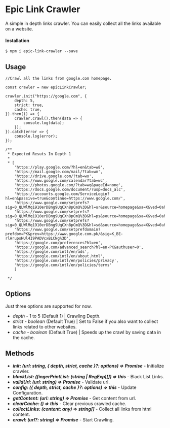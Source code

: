 # Epic Link Crawler

A simple in depth links crawler. You can easily collect all the links available on a website.

#### Installation

`$ npm i epic-link-crawler --save`

## Usage

```
//Crawl all the links from google.com homepage.

const crawler = new epicLinkCrawler;

crawler.init("https://google.com", {
    depth: 5,
    strict: true,
    cache: true,
}).then(() => {
    crawler.crawl().then(data => {
        console.log(data);
    });
}).catch(error => {
    console.log(error);
});

/**
 * Expected Resuts In Depth 1
 *
 * [
    'https://play.google.com/?hl=en&tab=w8',
    'https://mail.google.com/mail/?tab=wm',
    'https://drive.google.com/?tab=wo',
    'https://www.google.com/calendar?tab=wc',
    'https://photos.google.com/?tab=wq&pageId=none',
    'https://docs.google.com/document/?usp=docs_alc',
    'https://accounts.google.com/ServiceLogin?hl=en&passive=true&continue=https://www.google.com/',
    'https://www.google.com/setprefs?sig=0_QLWlMq1910erDBng9UqCXn8pCmQ%3D&hl=ur&source=homepage&sa=X&ved=0ahUKEwiqg6bSwrnpAhUHrxoKHV8bCgQQ2ZgBCAU',
    'https://www.google.com/setprefs?sig=0_QLWlMq1910erDBng9UqCXn8pCmQ%3D&hl=ps&source=homepage&sa=X&ved=0ahUKEwiqg6bSwrnpAhUHrxoKHV8bCgQQ2ZgBCAY',
    'https://www.google.com/setprefs?sig=0_QLWlMq1910erDBng9UqCXn8pCmQ%3D&hl=sd&source=homepage&sa=X&ved=0ahUKEwiqg6bSwrnpAhUHrxoKHV8bCgQQ2ZgBCAc',
    'https://www.google.com/setprefdomain?prefdom=PK&prev=https://www.google.com.pk/&sig=K_BE-rlArupsHUl4I9PADVcxBLCNg%3D',
    'https://google.com/preferences?hl=en',
    'https://google.com/advanced_search?hl=en-PK&authuser=0',
    'https://google.com/intl/en/ads',
    'https://google.com/intl/en/about.html',
    'https://google.com/intl/en/policies/privacy',
    'https://google.com/intl/en/policies/terms'
    ]

 */
```

## Options

Just three options are supported for now.

- _depth_ - 1 to 5 (Default 1) | Crawling Depth.
- _strict_ - _boolean_ (Default True) | Set to False if you also want to collect links related to other websites.
- _cache_ - _boolean_ (Default True) | Speeds up the crawl by saving data in the cache.

## Methods

- **_init: (url: string, { depth, strict, cache }?: options) => Promise<unknown>_** - Initialize crawler.
- **_blackList: (fingerPrintList: (string | RegExp)[]) => this_** - Black List Links.
- **_validUrl: (url: string) => Promise<unknown>_** - Validate url.
- **_config: ({ depth, strict, cache }?: options) => this_** - Update Configuration.
- **_getContent: (url: string) => Promise<unknown>_** - Get content from url.
- **_clearCache: () => this_** - Clear previous crawled cache.
- **_collectLinks: (content: any) => string[]_** - Collect all links from html content.
- **_crawl: (url?: string) => Promise<unknown>_** - Start Crawling.
